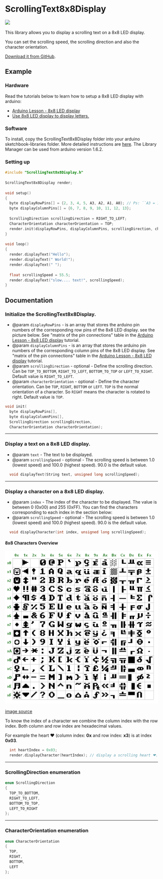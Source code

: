 # ScrollingText8x8Display

![](docs/images/hello-wold-scrolling-text-arduino.gif)


This library allows you to display a scrolling text on a 8x8 LED display.

You can set the scrolling speed, the scrolling direction and also the character orientation.

[Download it from GitHub][1].

## Example

### Hardware

Read the tutorials below to learn how to setup a 8x8 LED display with arduino:
* [Arduino Lesson - 8x8 LED display][2]
* [Use 8x8 LED display to display letters.][3]

### Software

To install, copy the ScrollingText8x8Display folder into your arduino sketchbook\-libraries folder. More detailed instructions are [here][4].
The Library Manager can be used from arduino version 1.6.2.


### Setting up

```c++
#include "ScrollingText8x8Display.h"

ScrollingText8x8Display render;

void setup()
{
  byte displayRowPins[] = {2, 3, 4, 5, A3, A2, A1, A0}; // Ps: ``A3 = 17; A2 = 16; A1 = 15; A0 = 14;``
  byte displayColumnPins[] = {6, 7, 8, 9, 10, 11, 12, 13};

  ScrollingDirection scrollingDirection = RIGHT_TO_LEFT;
  CharacterOrientation characterOrientation = TOP;
  render.init(displayRowPins, displayColumnPins, scrollingDirection, characterOrientation);
}

void loop()
{
  render.displayText("Hello");
  render.displayText(" World!");
  render.displayText(" ");

  float scrollingSpeed = 55.5;
  render.displayText("slow.... text!", scrollingSpeed);
}
```


## Documentation


### Initialize the ScrollingText8x8Display.

 * @param `displayRowPins` - is an array that stores the arduino pin numbers of the corresponding row pins of the 8x8 LED display. see the picture below. See "matrix of the pin connections" table in the [Arduino Lesson - 8x8 LED display][2] tutorial.
 * @param `displayColumnPins` - is an array that stores the arduino pin numbers of the corresponding column pins of the 8x8 LED display. See "matrix of the pin connections" table in the [Arduino Lesson - 8x8 LED display][2] tutorial.
 * @param `scrollingDirection` - optional - Define the scrolling direction. Can be `TOP_TO_BOTTOM`, `RIGHT_TO_LEFT`, `BOTTOM_TO_TOP` or `LEFT_TO_RIGHT`. Default value is `RIGHT_TO_LEFT`.
 * @param `characterOrientation` - optional - Define the character orientation. Can be `TOP`, `RIGHT`, `BOTTOM` or `LEFT`. `TOP` is the normal orientation of a character. So `RIGHT` means the character is rotated to right. Default value is `TOP`.

```c++
void init(
  byte displayRowPins[],
  byte displayColumnPins[],
  ScrollingDirection scrollingDirection,
  CharacterOrientation characterOrientation);
```
___

### Display a text on a 8x8 LED display.
* @param `text` - The text to be displayed.
* @param `scrollingSpeed` - optional - The scrolling speed is between 1.0 (lowest speed) and 100.0 (highest speed). 90.0 is the default value.
```c++
  void displayText(String text, unsigned long scrollingSpeed);
```

___

### Display a character on a 8x8 LED display.
* @param `index` - The index of the character to be displayed. The value is between 0 (0x00) and 255 (0xFF). You can find the characters corresponding to each index in the section below:
* @param `scrollingSpeed` - optional - The scrolling speed is between 1.0 (lowest speed) and 100.0 (highest speed). 90.0 is the default value.
```c++
  void displayCharacter(int index, unsigned long scrollingSpeed);
```

#### 8x8 Characters Overview
![](docs/images/font-8x8-overview.png)

[image source][5]

To know the index of a character we combine the column index with the row index. Both column and row index are hexadecimal values.

For example the heart ❤ (column index: **0x** and row index: **x3**) is at index **0x03**.
```c++
  int heartIndex = 0x03;
  render.displayCharacter(heartIndex); // display a scrolling heart ❤.
```

---

### ScrollingDirection enumeration
```c++
enum ScrollingDirection
{
  TOP_TO_BOTTOM,
  RIGHT_TO_LEFT,
  BOTTOM_TO_TOP,
  LEFT_TO_RIGHT
};
```

---

### CharacterOrientation enumeration
```c++
enum CharacterOrientation
{
  TOP,
  RIGHT,
  BOTTOM,
  LEFT
};
```



[1]: https://github.com/TheJLifeX/ScrollingText8x8Display/archive/master.zip
[2]: https://osoyoo.com/2017/07/15/arduino-lesson-8x8-led-matrix
[3]: https://mega.nz/folder/TI1QgAKQ#DpCOElh-b6mnEuqUMAVcqQ/folder/aAlUDCwZ
[4]: http://arduino.cc/en/Guide/Libraries
[5]: http://www.gammon.com.au/forum/?id=11516
